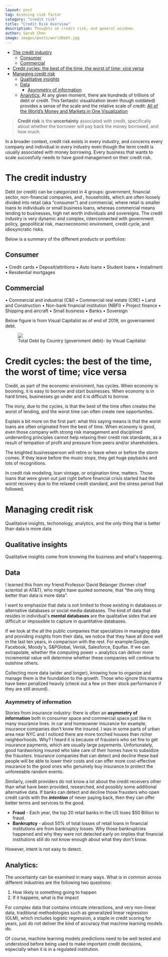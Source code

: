```yaml
---
layout: post
tag: Assesing risk factor
category: "credit risk"
title: "Credit Risk Overview"
description: Thoughts on credit risk, and general wisdoms
author: Sarah Chen
image: images/posts/worldDebt.jpg
---
```


- [The credit industry](#the-credit-industry)
  - [Consumer](#consumer)
  - [Commercial](#commercial)
- [Credit cycles: the best of the time, the worst of time; vice versa](#credit-cycles-the-best-of-the-time-the-worst-of-time-vice-versa)
- [Managing credit risk](#managing-credit-risk)
  - [Qualitative insights](#qualitative-insights)
  - [Data](#data)
    - [Asymmetry of information](#asymmetry-of-information)
  - [Analytics:](#analytics)
At any given moment, there are hundreds of trillions of debt or credit.  This fantastic visualization (even though outdated) provides a sense of the scale and the relative scale of credit: [All of the World’s Money and Markets in One Visualization](https://money.visualcapitalist.com/worlds-money-markets-one-visualization-2017/)


> **Credit risk** is the **uncertainty** associated with credit, specifically about whether the borrower will pay back the money borrowed, and how much. 

In a broader context, credit risk exists in every industry, and concerns every company and individual in every industry even though the term credit is usually associated with money borrowing. Every business that wants to scale succesfully needs to have good management on their credit risk.  
# The credit industry
Debt (or credit) can be categorized in 4 groups: government, financial sector, non-financial companies, and , households, which are often loosely divided into retail (aka “consumer”) and commercial, where retail is smaller loans to individuals or small business loans, whereas commercial means lending to businesses, high net worth individuals and sovereigns.   The credit industry is very dynamic and complex, interconnected with government policy, geopolitical risk, macroeconomic enviroment, credit cycle, and idiosyncratic risks. 

Below is a summary of the different products or portfolios: 
## Consumer ###
•	Credit cards
•	Deposit/attritions
•	Auto loans
•	Student loans
•	Installment
•	Residential mortgages
## Commercial
•	Commercial and industrial (C&I)
•	Commercial real estate (CRE)
•	Land and Construction
•	Non-bank financial institution (NBFI)
•	Project finance
•	Shipping and aircraft
•	Small business
•	Banks
•	Sovereign

Below figure is from Visual Capitalist as of end of 2019, on governament debt. 
<figure>
  <img src="{{ "/images/posts/worldDebt.jpg" | relative_url }}">
  <figcaption>Total Debt by Country (government debt)- by Visual Capitalist</figcaption>
</figure>

# Credit cycles: the best of the time, the worst of time; vice versa

Credit, as part of the economic enviroment, has cycles.  When economy is booming, it is easy to borrow and start businesses.  When economy is in hard times, businesses go under and it is difficult to borrow.

The irony, due to the cycles, is that the best of the time often creates the worst of lending, and the worst time can often create new opportunites. 

Explain a bit more on the first part: what this saying means is that the worst loans are often originated from the best of time.  When economy is good, even those company with strong risk management and disciplined underwriting principles cannot help relaxing their credit risk standards, as a result of tempation of profit and pressure from peers and/or shareholders.  

The knighted businessperson will retire or leave when or before the storm comes.  If they leave before the music stops, they get huge paybacks and lots of recognitions. 

In credit risk modeling, loan vintage, or origination time, matters.  Those loans that were given out just right before financial crisis started had the worst recovery due to the relaxed credit standard, and the stress period that followed.
# Managing credit risk

Qualitative insights, techonology, analytics, and the only thing that is better than data is more data
## Qualitative insights
Qualitative insights come from knowing the business and what's happening. 
## Data
I learned this from my friend Professor David Belanger (former chief scientist at AT&T), who might have quoted someone, that "the only thing better than data is more data".

I want to emphasize that data is not limited to those existing in databases or alternative databases or social media databases.  The kind of data that resides in individual's **mental databases** are the qualitative sides that are difficult or impossible to capture in quantitative databases. 

If we look at the all the public companies that specializes in managing data and providing insights from their data, we notice that they have all done well in the last ten years, in comparison with the rest.  For example:Google, Facebook, Moody's, S&PGlobal, Verisk, Salesforce, Equifax. If we can extrapolate, whether the computing power + analytics can deliver more incremental value will determine whether these companies will continue to outshine others.  

Collecting more data (wider and longer), knowing how to organize and manage them is the foundation to the growth.   Those who ignore this mantra have been penalized heavily (check out a few on their stock performance if they are still around). 
### Asymmetry of information
Stories from insurance industry: there is often an **asymmetry of information** both in consumer space and commercial space just like in many insurance lines.  In car and homeowner insurance for example, insurance companies don't know the insured.  I was in some parts of urban area near NYC and I noticed there are more torched houses than richer neighborhoods.  Why?  I heard it is because of frausters who set fire to get insurance payments, which are usually large payements.  Unfortunately, good hardworking insured who take care of their homes have to subsidize the frausters.  Insurance companies that can detect and decline these bad people will be able to lower their costs and can offer more cost-effective insurance to the good ones who genuinely buy insurance to protect the unforeeable random events. 

Similarly, credit providers do not know a lot about the credit receivers other than what have been provided, researched, and possibly some additional alternative data.   If banks can detect and decline those frausters who open credit cards with the ***intention*** of never paying back, then they can offer better terms and services to the good. 

* **Fraud** - Each year, the top 20 retail banks in the US loses $50 Billion to fraud. 
* **Bankruptcy** - about 50% of total losses of retail loans in financial institutions are from bankruptcy losses.   Why those bankruptcies happened and why they were not detected early on implies that financial institutions still do not know enough about what they don't know.

However, intent is not easy to detect. 
## Analytics:  

The uncertainty can be examined in many ways. What is in common across different industries are the following two questions:
1.  How likely is something going to happen
2.  If it happens, what is the impact
  
For complex data that contains intricate interactions, and very non-linear data, traditional methodologies such as generalized linear regression (GLM), which includes logistic regression, a staple in credit scoring for years, just do not deliver the kind of accuracy that machine learning models do.   

Of course, machine learning models predictions need to be well tested and understood before being used to make important credit decisions, especially when it is in a regulated institution.  





